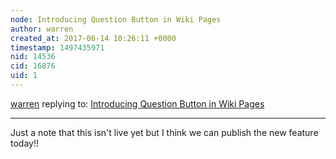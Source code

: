 ```yaml
---
node: Introducing Question Button in Wiki Pages
author: warren
created_at: 2017-06-14 10:26:11 +0000
timestamp: 1497435971
nid: 14536
cid: 16876
uid: 1
---
```




[warren](../profile/warren) replying to: [Introducing Question Button in Wiki Pages](../notes/Ashan/06-14-2017/introducing-question-button-in-wiki-pages)

----
Just a note that this isn't live yet but I think we can publish the new feature today!!